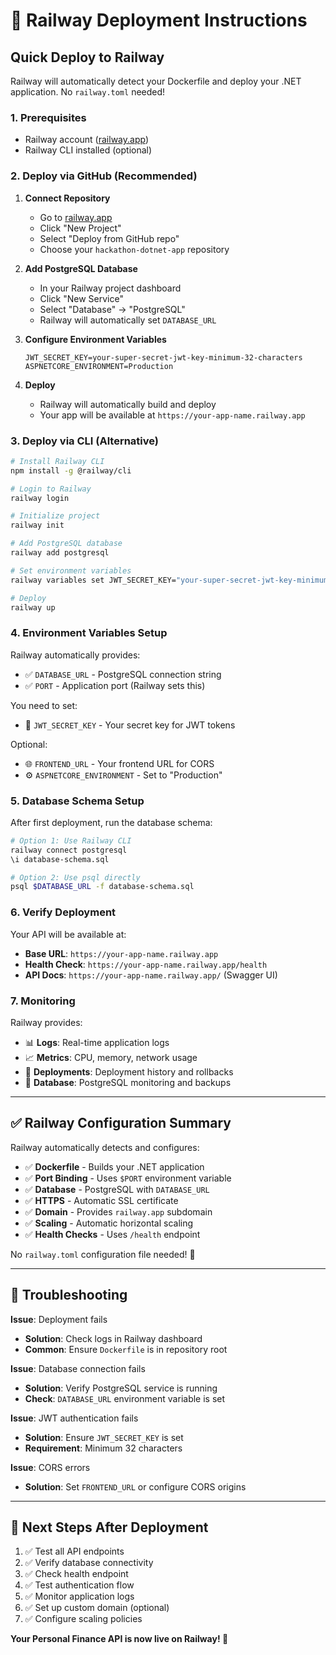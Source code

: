 # 🚂 Railway Deployment Instructions

## Quick Deploy to Railway

Railway will automatically detect your Dockerfile and deploy your .NET application. No `railway.toml` needed!

### 1. Prerequisites

- Railway account ([railway.app](https://railway.app))
- Railway CLI installed (optional)

### 2. Deploy via GitHub (Recommended)

1. **Connect Repository**

   - Go to [railway.app](https://railway.app)
   - Click "New Project"
   - Select "Deploy from GitHub repo"
   - Choose your `hackathon-dotnet-app` repository

2. **Add PostgreSQL Database**

   - In your Railway project dashboard
   - Click "New Service"
   - Select "Database" → "PostgreSQL"
   - Railway will automatically set `DATABASE_URL`

3. **Configure Environment Variables**

   ```
   JWT_SECRET_KEY=your-super-secret-jwt-key-minimum-32-characters
   ASPNETCORE_ENVIRONMENT=Production
   ```

4. **Deploy**
   - Railway will automatically build and deploy
   - Your app will be available at `https://your-app-name.railway.app`

### 3. Deploy via CLI (Alternative)

```bash
# Install Railway CLI
npm install -g @railway/cli

# Login to Railway
railway login

# Initialize project
railway init

# Add PostgreSQL database
railway add postgresql

# Set environment variables
railway variables set JWT_SECRET_KEY="your-super-secret-jwt-key-minimum-32-characters"

# Deploy
railway up
```

### 4. Environment Variables Setup

Railway automatically provides:

- ✅ `DATABASE_URL` - PostgreSQL connection string
- ✅ `PORT` - Application port (Railway sets this)

You need to set:

- 🔑 `JWT_SECRET_KEY` - Your secret key for JWT tokens

Optional:

- 🌐 `FRONTEND_URL` - Your frontend URL for CORS
- ⚙️ `ASPNETCORE_ENVIRONMENT` - Set to "Production"

### 5. Database Schema Setup

After first deployment, run the database schema:

```bash
# Option 1: Use Railway CLI
railway connect postgresql
\i database-schema.sql

# Option 2: Use psql directly
psql $DATABASE_URL -f database-schema.sql
```

### 6. Verify Deployment

Your API will be available at:

- **Base URL**: `https://your-app-name.railway.app`
- **Health Check**: `https://your-app-name.railway.app/health`
- **API Docs**: `https://your-app-name.railway.app/` (Swagger UI)

### 7. Monitoring

Railway provides:

- 📊 **Logs**: Real-time application logs
- 📈 **Metrics**: CPU, memory, network usage
- 🔄 **Deployments**: Deployment history and rollbacks
- 💾 **Database**: PostgreSQL monitoring and backups

---

## ✅ Railway Configuration Summary

Railway automatically detects and configures:

- ✅ **Dockerfile** - Builds your .NET application
- ✅ **Port Binding** - Uses `$PORT` environment variable
- ✅ **Database** - PostgreSQL with `DATABASE_URL`
- ✅ **HTTPS** - Automatic SSL certificate
- ✅ **Domain** - Provides `railway.app` subdomain
- ✅ **Scaling** - Automatic horizontal scaling
- ✅ **Health Checks** - Uses `/health` endpoint

No `railway.toml` configuration file needed! 🎉

---

## 🐛 Troubleshooting

**Issue**: Deployment fails

- **Solution**: Check logs in Railway dashboard
- **Common**: Ensure `Dockerfile` is in repository root

**Issue**: Database connection fails

- **Solution**: Verify PostgreSQL service is running
- **Check**: `DATABASE_URL` environment variable is set

**Issue**: JWT authentication fails

- **Solution**: Ensure `JWT_SECRET_KEY` is set
- **Requirement**: Minimum 32 characters

**Issue**: CORS errors

- **Solution**: Set `FRONTEND_URL` or configure CORS origins

---

## 🎯 Next Steps After Deployment

1. ✅ Test all API endpoints
2. ✅ Verify database connectivity
3. ✅ Check health endpoint
4. ✅ Test authentication flow
5. ✅ Monitor application logs
6. ✅ Set up custom domain (optional)
7. ✅ Configure scaling policies

**Your Personal Finance API is now live on Railway! 🚀**
